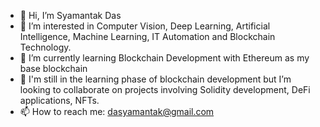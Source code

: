 - 👋 Hi, I’m Syamantak Das
- 👀 I’m interested in Computer Vision, Deep Learning, Artificial Intelligence, Machine Learning, IT Automation and Blockchain Technology.
- 🌱 I’m currently learning Blockchain Development with Ethereum as my base blockchain
- 💞️ I'm still in the learning phase of blockchain development but I’m looking to collaborate on projects involving Solidity development, DeFi applications, NFTs.
- 📫 How to reach me: dasyamantak@gmail.com

<!---
syamantak01/syamantak01 is a ✨ special ✨ repository because its `README.md` (this file) appears on your GitHub profile.
You can click the Preview link to take a look at your changes.
--->
